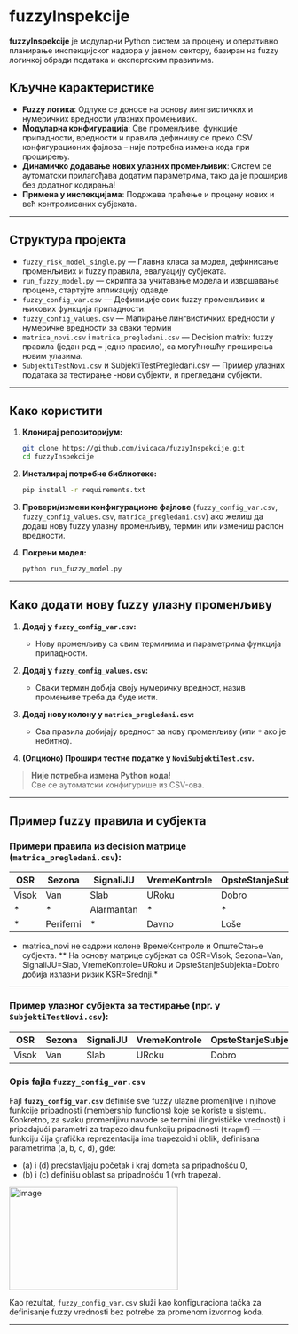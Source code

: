 # fuzzyInspekcije

**fuzzyInspekcije** је модуларни Python систем за процену и оперативно планирање инспекцијског надзора у јавном сектору, базиран на fuzzy логичкој обради података и експертским правилима.


## Кључне карактеристике

- **Fuzzy логика**: Одлуке се доносе на основу лингвистичких и нумеричких вредности улазних промењивих.
- **Модуларна конфигурација**: Све променљиве, функције припадности, вредности и правила дефинишу се преко CSV конфигурационих фајлова – није потребна измена кода при проширењу.
- **Динамичко додавање нових улазних променљивих**: Систем се аутоматски прилагођава додатим параметрима, тако да је проширив без додатног кодирања!
- **Примена у инспекцијама**: Подржава праћење и процену нових и већ контролисаних субјеката.

---

## Структура пројекта

- `fuzzy_risk_model_single.py` — Главна класа за модел, дефинисање променљивих и fuzzy правила, евалуацију субјеката.
- `run_fuzzy_model.py` — скрипта за учитавање модела и извршавање процене, стартујте апликацију одавде.
- `fuzzy_config_var.csv` — Дефиниције свих fuzzy променљивих и њихових функција припадности.
- `fuzzy_config_values.csv` — Мапирање лингвистичких вредности у нумеричке вредности за сваки термин
- `matrica_novi.csv` i `matrica_pregledani.csv` — Decision matrix: fuzzy правила (један ред = једно правило), са могућношћу проширења новим улазима.
- `SubjektiTestNovi.csv` и SubjektiTestPregledani.csv — Пример улазних података за тестирање -нови субјекти, и прегледани субјекти. 

---

## Како користити

1. **Клонирај репозиторијум:**
    ```bash
    git clone https://github.com/ivicaca/fuzzyInspekcije.git
    cd fuzzyInspekcije
    ```

2. **Инсталирај потребне библиотеке:**
    ```bash
    pip install -r requirements.txt
    ```

3. **Провери/измени конфигурационе фајлове** (`fuzzy_config_var.csv`, `fuzzy_config_values.csv`, `matrica_pregledani.csv`) ако желиш да додаш нову fuzzy улазну променљиву, термин или измениш распон вредности.

4. **Покрени модел:**
    ```bash
    python run_fuzzy_model.py
    ```

---

## **Како додати нову fuzzy улазну променљиву**

1. **Додај у `fuzzy_config_var.csv`:**
    - Нову променљиву са свим терминима и параметрима функција припадности.

2. **Додај у `fuzzy_config_values.csv`:**
    - Сваки термин добија своју нумеричку вредност, назив промењиве треба да буде исти.

3. **Додај нову колону у `matrica_pregledani.csv`:**
    - Сва правила добијају вредност за нову променљиву (или `*` ако је небитно).

4. **(Опционо) Прошири тестне податке у `NoviSubjektiTest.csv`.**

> **Није потребна измена Python кода!**  
> Све се аутоматски конфигурише из CSV-ова.

---

## Пример fuzzy правила и субјекта


### Примери правила из decision матрице (`matrica_pregledani.csv`):

| OSR   | Sezona | SignaliJU | VremeKontrole | OpsteStanjeSubjekta | OpisKSR   |
|-------|--------|-----------|---------------|---------------------|-----------|
| Visok | Van    | Slab      | URoku         | Dobro               | Srednji   |
| *     | *      | Alarmantan| *             | *                   | Kritičan  |
| *     | Periferni | *       | Davno        | Loše                | Visok     |


* matrica_novi не садржи колоне ВремеКонтроле и ОпштеСтање субјекта. 
** На основу матрице субјекат са OSR=Visok, Sezona=Van, SignaliJU=Slab, VremeKontrole=URoku и OpsteStanjeSubjekta=Dobro добија излазни ризик KSR=Srednji.*

---

### Пример улазног субјекта за тестирање (npr. у `SubjektiTestNovi.csv`):

| OSR   | Sezona | SignaliJU | VremeKontrole | OpsteStanjeSubjekta |
|-------|--------|-----------|---------------|---------------------|
| Visok | Van    | Slab      | URoku         | Dobro               |



### Opis fajla `fuzzy_config_var.csv`

Fajl **`fuzzy_config_var.csv`** definiše sve fuzzy ulazne promenljive i njihove funkcije pripadnosti (membership functions) koje se koriste u sistemu. Konkretno, za svaku promenljivu navode se termini (lingvističke vrednosti) i pripadajući parametri za trapezoidnu funkciju pripadnosti (`trapmf`) — funkciju čija grafička reprezentacija ima trapezoidni oblik, definisana parametrima \(a, b, c, d\), gde:

- \(a\) i \(d\) predstavljaju početak i kraj dometa sa pripadnošću 0,
- \(b\) i \(c\) definišu oblast sa pripadnošću 1 (vrh trapeza).

 <img width="304" height="185" alt="image" src="https://github.com/user-attachments/assets/8a779f5e-d707-4a62-8a2d-9df49617d20f" />


Kao rezultat, `fuzzy_config_var.csv` služi kao konfiguraciona tačka za definisanje fuzzy vrednosti bez potrebe za promenom izvornog koda.

---
